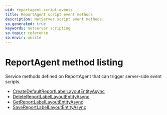 ```yaml
---
uid: reportagent-script-events
title: ReportAgent script event methods
description: NetServer script event methods.
so.generated: true
keywords: netserver scripting
so.topic: reference
so.envir: onsite
---
```


# ReportAgent method listing

Service methods defined on <see cref='T:IReportAgent'>ReportAgent</see> that can trigger server-side event scripts.

* [CreateDefaultReportLabelLayoutEntityAsync](createdefaultreportlabellayoutentityasync.md)
* [DeleteReportLabelLayoutEntityAsync](deletereportlabellayoutentityasync.md)
* [GetReportLabelLayoutEntityAsync](getreportlabellayoutentityasync.md)
* [SaveReportLabelLayoutEntityAsync](savereportlabellayoutentityasync.md)

